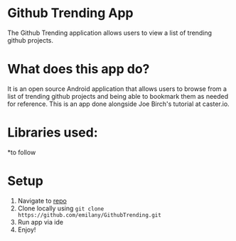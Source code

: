 # Github Trending App #

The Github Trending application allows users to view a list of trending github projects. 

# What does this app do?
It is an open source Android application that allows users to browse from a list of trending github projects and being able to bookmark them as needed for reference.
This is an app done alongside Joe Birch's tutorial at caster.io.


# Libraries used:

*to follow


# Setup

1. Navigate to [repo](https://github.com/emilany/GithubTrending)
2. Clone locally using
   `git clone https://github.com/emilany/GithubTrending.git`
3. Run app via ide
4. Enjoy!
